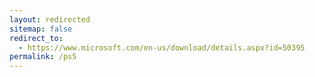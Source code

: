 ```yaml
---
layout: redirected
sitemap: false
redirect_to:
  - https://www.microsoft.com/en-us/download/details.aspx?id=50395
permalink: /ps5
---
```

